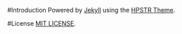 #Introduction
	Powered by [Jekyll](https://github.com/jekyll/jekyll) using the [HPSTR Theme](https://github.com/mmistakes/hpstr-jekyll-theme/).

#License
	[MIT LICENSE](https://github.com/xinqiu/xinqiu.github.io/LICENSE).